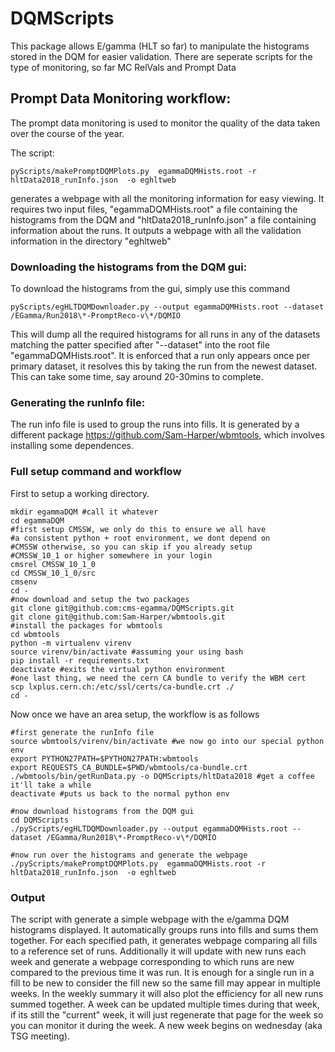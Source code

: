 # DQMScripts

This package allows E/gamma (HLT so far) to manipulate the histograms stored in the DQM for easier validation. There are seperate scripts for the type of monitoring, so far MC RelVals and Prompt Data 

## Prompt Data Monitoring workflow:

The prompt data monitoring is used to monitor the quality of the data taken over the course of the year. 

The script:

    pyScripts/makePromptDQMPlots.py  egammaDQMHists.root -r hltData2018_runInfo.json  -o eghltweb
 
generates a webpage with all the monitoring information for easy viewing. It requires two input files, "egammaDQMHists.root" a file containing the histograms from the DQM and "hltData2018_runInfo.json" a file containing information about the runs. It outputs a webpage with all the validation information in the directory "eghltweb"

### Downloading the histograms from the DQM gui:

To download the histograms from the gui, simply use this command
    
    pyScripts/egHLTDQMDownloader.py --output egammaDQMHists.root --dataset /EGamma/Run2018\*-PromptReco-v\*/DQMIO

This will dump all the required histograms for all runs in any of the datasets matching the patter specified after "--dataset" into the root file "egammaDQMHists.root". It is enforced that a run only appears once per primary dataset, it resolves this by taking the run from the newest dataset. This can take some time, say around 20-30mins to complete. 

### Generating the runInfo file:

The run info file is used to group the runs into fills. It is generated by a different package https://github.com/Sam-Harper/wbmtools, which involves installing some dependences. 


### Full setup command and workflow

First to setup a working directory. 

    mkdir egammaDQM #call it whatever
    cd egammaDQM
    #first setup CMSSW, we only do this to ensure we all have
    #a consistent python + root environment, we dont depend on
    #CMSSW otherwise, so you can skip if you already setup 
    #CMSSW_10_1 or higher somewhere in your login
    cmsrel CMSSW_10_1_0
    cd CMSSW_10_1_0/src
    cmsenv
    cd -
    #now download and setup the two packages
    git clone git@github.com:cms-egamma/DQMScripts.git 
    git clone git@github.com:Sam-Harper/wbmtools.git
    #install the packages for wbmtools
    cd wbmtools
    python -m virtualenv virenv
    source virenv/bin/activate #assuming your using bash
    pip install -r requirements.txt
    deactivate #exits the virtual python environment
    #one last thing, we need the cern CA bundle to verify the WBM cert
    scp lxplus.cern.ch:/etc/ssl/certs/ca-bundle.crt ./
    cd -
    
    
Now once we have an area setup, the workflow is as follows
    
    #first generate the runInfo file
    source wbmtools/virenv/bin/activate #we now go into our special python env
    export PYTHON27PATH=$PYTHON27PATH:wbmtools 
    export REQUESTS_CA_BUNDLE=$PWD/wbmtools/ca-bundle.crt 
    ./wbmtools/bin/getRunData.py -o DQMScripts/hltData2018 #get a coffee it'll take a while
    deactivate #puts us back to the normal python env
    
    #now download histograms from the DQM gui
    cd DQMScripts
    ./pyScripts/egHLTDQMDownloader.py --output egammaDQMHists.root --dataset /EGamma/Run2018\*-PromptReco-v\*/DQMIO
    
    #now run over the histograms and generate the webpage
    ./pyScripts/makePromptDQMPlots.py  egammaDQMHists.root -r hltData2018_runInfo.json  -o eghltweb
    
### Output

The script with generate a simple webpage with the e/gamma DQM histograms displayed. It automatically groups runs into fills and sums them together. For each specified path, it generates webpage comparing all fills to a reference set of runs. Additionally it will update with new runs each week and generate a webpage corresponding to which runs are new compared to the previous time it was run. It is enough for a single run in a fill to be new to consider the fill new so the same fill may appear in multiple weeks. In the weekly summary it will also plot the efficiency for all new runs summed together. A week can be updated multiple times during that week, if its still the "current" week, it will just regenerate that page for the week so you can monitor it during the week. A new week begins on wednesday (aka TSG meeting). 
